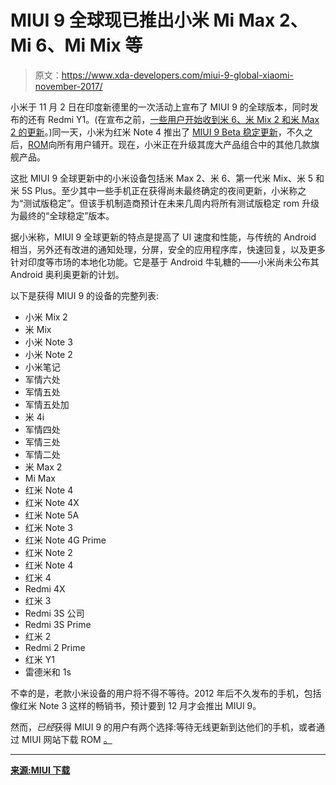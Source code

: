 # MIUI 9 全球现已推出小米 Mi Max 2、Mi 6、Mi Mix 等

> 原文：<https://www.xda-developers.com/miui-9-global-xiaomi-november-2017/>

小米于 11 月 2 日在印度新德里的一次活动上宣布了 MIUI 9 的全球版本，同时发布的还有 Redmi Y1。(在宣布之前，[一些用户开始收到米 6、米 Mix 2 和米 Max 2 的更新](https://www.xda-developers.com/miui-9-global-stable-rom-mi-6-mi-mix-2/)。)同一天，小米为红米 Note 4 推出了 [MIUI 9 Beta 稳定更新](https://www.xda-developers.com/miui-9-beta-global-stable-update-released-redmi-note-4/)，不久之后，[ROM](https://www.xda-developers.com/miui-9-global-stable-update-released-redmi-note-4/)向所有用户铺开。现在，小米正在升级其庞大产品组合中的其他几款旗舰产品。

这批 MIUI 9 全球更新中的小米设备包括米 Max 2、米 6、第一代米 Mix、米 5 和米 5S Plus。至少其中一些手机正在获得尚未最终确定的夜间更新，小米称之为“测试版稳定”。但该手机制造商预计在未来几周内将所有测试版稳定 rom 升级为最终的“全球稳定”版本。

据小米称，MIUI 9 全球更新的特点是提高了 UI 速度和性能，与传统的 Android 相当，另外还有改进的通知处理，分屏，安全的应用程序库，快速回复，以及更多针对印度等市场的本地化功能。它是基于 Android 牛轧糖的——小米尚未公布其 Android 奥利奥更新的计划。

以下是获得 MIUI 9 的设备的完整列表:

*   小米 Mix 2
*   米 Mix
*   小米 Note 3
*   小米 Note 2
*   小米笔记
*   军情六处
*   军情五处
*   军情五处加
*   米 4i
*   军情四处
*   军情三处
*   军情二处
*   米 Max 2
*   Mi Max
*   红米 Note 4
*   红米 Note 4X
*   红米 Note 5A
*   红米 Note 3
*   红米 Note 4G Prime
*   红米 Note 2
*   红米 Note 4
*   红米 4
*   Redmi 4X
*   红米 3
*   Redmi 3S 公司
*   Redmi 3S Prime
*   红米 2
*   Redmi 2 Prime
*   红米 Y1
*   雷德米和 1s

不幸的是，老款小米设备的用户将不得不等待。2012 年后不久发布的手机，包括像红米 Note 3 这样的畅销书，预计要到 12 月才会推出 MIUI 9。

然而，*已经*获得 MIUI 9 的用户有两个选择:等待无线更新到达他们的手机，或者通过 MIUI 网站下载 ROM [。](http://en.miui.com/download.html)

* * *

[**来源:MIUI 下载**](http://en.miui.com/download.html)